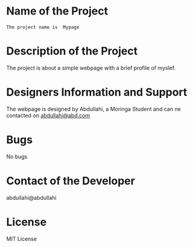 # Name of the Project   
    The project name is  Mypage

# Description of the Project 
The project is about a simple webpage with a brief profile of myslef. 

# Designers Information and Support 
The webpage is designed by Abdullahi, a Moringa Student and can ne contacted on abdullahi@abd.com

# Bugs 
No bugs 

# Contact of the Developer
abdullahi@abdullahi 

# License 
MIT License

